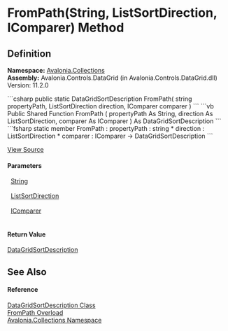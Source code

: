 # FromPath(String, ListSortDirection, IComparer) Method




## Definition
**Namespace:** <a href="N_Avalonia_Collections">Avalonia.Collections</a>  
**Assembly:** Avalonia.Controls.DataGrid (in Avalonia.Controls.DataGrid.dll) Version: 11.2.0

<Tabs groupId="api-code-preview">
<TabItem value="csharp" label="C#">
```csharp
public static DataGridSortDescription FromPath(
	string propertyPath,
	ListSortDirection direction,
	IComparer comparer
)
```
</TabItem>
<TabItem value="vb" label="VB">
```vb
Public Shared Function FromPath ( 
	propertyPath As String,
	direction As ListSortDirection,
	comparer As IComparer
) As DataGridSortDescription
```
</TabItem>
<TabItem value="fsharp" label="F#">
```fsharp
static member FromPath : 
        propertyPath : string * 
        direction : ListSortDirection * 
        comparer : IComparer -> DataGridSortDescription 
```
</TabItem>
</Tabs>



<a href="https://github.com/AvaloniaUI/Avalonia/tree/master/src/Avalonia.Controls.DataGrid/Collections/DataGridSortDescription.cs#L255" title="View the source code">View Source</a>



#### Parameters
<dl><dt>  <a href="https://learn.microsoft.com/dotnet/api/system.string" target="_blank" rel="noopener noreferrer">String</a></dt><dd> </dd><dt>  <a href="https://learn.microsoft.com/dotnet/api/system.componentmodel.listsortdirection" target="_blank" rel="noopener noreferrer">ListSortDirection</a></dt><dd> </dd><dt>  <a href="https://learn.microsoft.com/dotnet/api/system.collections.icomparer" target="_blank" rel="noopener noreferrer">IComparer</a></dt><dd> </dd></dl>

#### Return Value
<a href="T_Avalonia_Collections_DataGridSortDescription">DataGridSortDescription</a>

## See Also


#### Reference
<a href="T_Avalonia_Collections_DataGridSortDescription">DataGridSortDescription Class</a>  
<a href="Overload_Avalonia_Collections_DataGridSortDescription_FromPath">FromPath Overload</a>  
<a href="N_Avalonia_Collections">Avalonia.Collections Namespace</a>  
